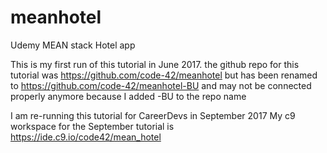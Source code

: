 # meanhotel
Udemy MEAN stack Hotel app

This is my first run of this tutorial in June 2017.
the github repo for this tutorial was https://github.com/code-42/meanhotel
but has been renamed to https://github.com/code-42/meanhotel-BU
and may not be connected properly anymore because I added -BU to the repo name

I am re-running this tutorial for CareerDevs in September 2017
My c9 workspace for the September tutorial is https://ide.c9.io/code42/mean_hotel